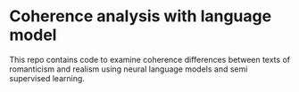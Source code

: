 # Coherence analysis with language model

This repo contains code to examine coherence differences between texts of romanticism and realism using neural language models and semi supervised learning.



